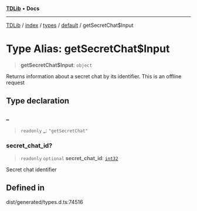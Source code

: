[**TDLib**](../../../../../../README.md) • **Docs**

***

[TDLib](../../../../../../modules.md) / [index](../../../../../README.md) / [types](../../../README.md) / [default](../README.md) / getSecretChat$Input

# Type Alias: getSecretChat$Input

> **getSecretChat$Input**: `object`

Returns information about a secret chat by its identifier. This is an offline request

## Type declaration

### \_

> `readonly` **\_**: `"getSecretChat"`

### secret\_chat\_id?

> `readonly` `optional` **secret\_chat\_id**: [`int32`](int32-1.md)

Secret chat identifier

## Defined in

dist/generated/types.d.ts:74516
